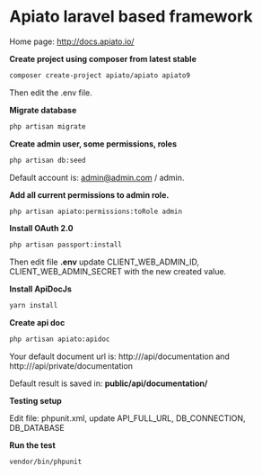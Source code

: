 # Apiato laravel based framework


Home page: http://docs.apiato.io/

**Create project using composer from latest stable**
```bash
composer create-project apiato/apiato apiato9
```
Then edit the .env file.

**Migrate database**
```bash
php artisan migrate
```

**Create admin user, some permissions, roles**
```bash
php artisan db:seed
```
Default account is: admin@admin.com / admin.

**Add all current permissions to admin role.**
```bash
php artisan apiato:permissions:toRole admin
```

**Install OAuth 2.0**
```bash
php artisan passport:install
```
Then edit file **.env** update CLIENT_WEB_ADMIN_ID, CLIENT_WEB_ADMIN_SECRET with the new created value.

**Install ApiDocJs**
```bash
yarn install
```

**Create api doc**
```bash
php artisan apiato:apidoc
```
Your default document url is: http://<Your domain>/api/documentation and http://<Your domain>/api/private/documentation

Default result is saved in: **public/api/documentation/**
<!--more-->
**Testing setup**

Edit file: phpunit.xml, update API_FULL_URL, DB_CONNECTION, DB_DATABASE

**Run the test**
```bash
vendor/bin/phpunit
```

